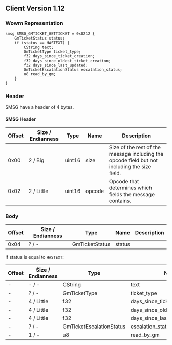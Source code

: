 ## Client Version 1.12

### Wowm Representation
```rust,ignore
smsg SMSG_GMTICKET_GETTICKET = 0x0212 {
    GmTicketStatus status;    
    if (status == HASTEXT) {        
        CString text;        
        GmTicketType ticket_type;        
        f32 days_since_ticket_creation;        
        f32 days_since_oldest_ticket_creation;        
        f32 days_since_last_updated;        
        GmTicketEscalationStatus escalation_status;        
        u8 read_by_gm;        
    }    
}

```
### Header
SMSG have a header of 4 bytes.

#### SMSG Header
| Offset | Size / Endianness | Type   | Name   | Description |
| ------ | ----------------- | ------ | ------ | ----------- |
| 0x00   | 2 / Big           | uint16 | size   | Size of the rest of the message including the opcode field but not including the size field.|
| 0x02   | 2 / Little        | uint16 | opcode | Opcode that determines which fields the message contains.|
### Body
| Offset | Size / Endianness | Type | Name | Description |
| ------ | ----------------- | ---- | ---- | ----------- |
| 0x04 | ? / - | GmTicketStatus | status |  |

If status is equal to `HASTEXT`:

| Offset | Size / Endianness | Type | Name | Description |
| ------ | ----------------- | ---- | ---- | ----------- |
| - | - / - | CString | text |  |
| - | ? / - | GmTicketType | ticket_type |  |
| - | 4 / Little | f32 | days_since_ticket_creation |  |
| - | 4 / Little | f32 | days_since_oldest_ticket_creation |  |
| - | 4 / Little | f32 | days_since_last_updated |  |
| - | ? / - | GmTicketEscalationStatus | escalation_status |  |
| - | 1 / - | u8 | read_by_gm |  |
